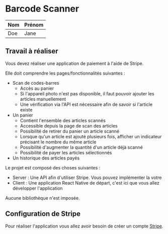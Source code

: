 # Barcode Scanner

|   Nom   | Prénom |
|---------|--------|
|   Doe   |  Jane  |

## Travail à réaliser

Vous devez réaliser une application de paiement à l'aide de Stripe.

Elle doit comprendre les pages/fonctionnalités suivantes :

- Scan de codes-barres
    - Accès au panier
    - Si l'appareil photo n'est pas disponible, il faut pouvoir ajouter les articles manuellement
    - Une vérification via l'API est nécessaire afin de savoir si l'article existe
- Un panier
    - Contient l'ensemble des articles scannés
    - Accessible depuis la page de scan des articles
    - Possibilité de retirer du panier un article scanné
    - Lorsque qu'un article est ajouté plusieurs fois, afficher un indicateur précisant le nombre du même article
    - Possibilité d'augmenter la quantité d'un article déjà scanné
    - Possibilité de payer les articles sélectionnés
- Un historique des articles payés

Le projet est composé des choses suivantes :
- Server : Une API afin d'utiliser Stripe. Vous pouvez implémenter la votre
- Client : Une application React Native de départ, c'est ici que vous allez développer l'application

Aucune bibliothèque n'est imposée.

## Configuration de Stripe

Pour réaliser l'application vous allez avoir besoin de créer un compte [Stripe](https://stripe.com/fr "Stripe").
